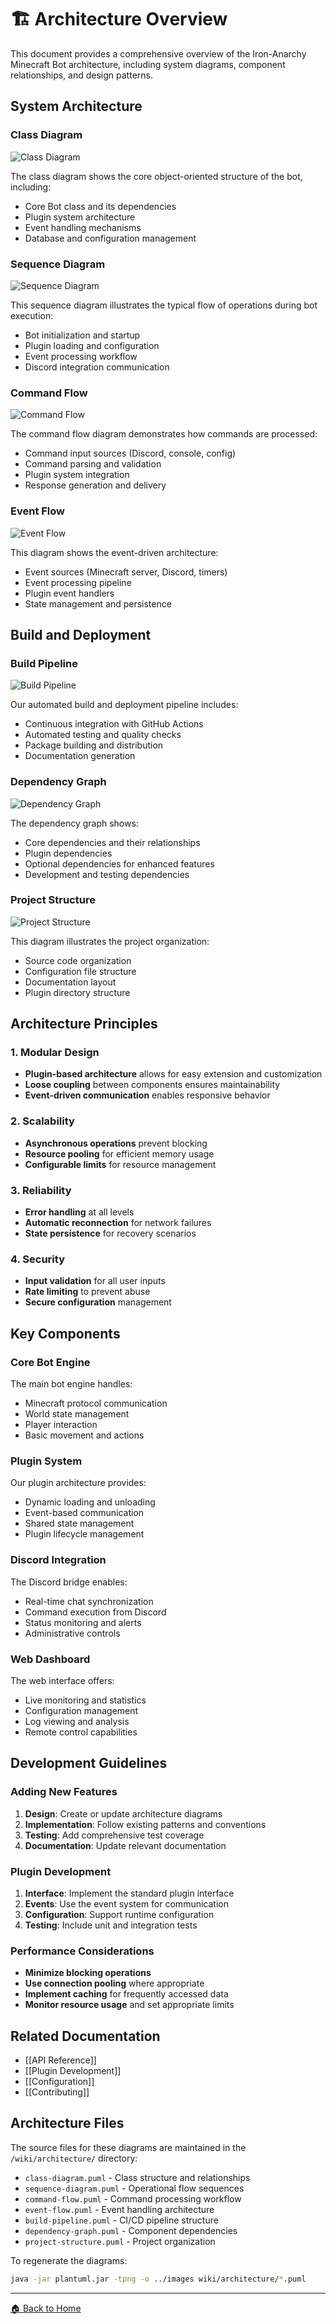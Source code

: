 # 🏗️ Architecture Overview

This document provides a comprehensive overview of the Iron-Anarchy Minecraft Bot architecture, including system diagrams, component relationships, and design patterns.

## System Architecture

### Class Diagram

![Class Diagram](../images/class-diagram.png)

The class diagram shows the core object-oriented structure of the bot, including:

- Core Bot class and its dependencies
- Plugin system architecture
- Event handling mechanisms
- Database and configuration management

### Sequence Diagram

![Sequence Diagram](../images/sequence-diagram.png)

This sequence diagram illustrates the typical flow of operations during bot execution:

- Bot initialization and startup
- Plugin loading and configuration
- Event processing workflow
- Discord integration communication

### Command Flow

![Command Flow](../images/command-flow.png)

The command flow diagram demonstrates how commands are processed:

- Command input sources (Discord, console, config)
- Command parsing and validation
- Plugin system integration
- Response generation and delivery

### Event Flow

![Event Flow](../images/event-flow.png)

This diagram shows the event-driven architecture:

- Event sources (Minecraft server, Discord, timers)
- Event processing pipeline
- Plugin event handlers
- State management and persistence

## Build and Deployment

### Build Pipeline

![Build Pipeline](../images/build-pipeline.png)

Our automated build and deployment pipeline includes:

- Continuous integration with GitHub Actions
- Automated testing and quality checks
- Package building and distribution
- Documentation generation

### Dependency Graph

![Dependency Graph](../images/dependency-graph.png)

The dependency graph shows:

- Core dependencies and their relationships
- Plugin dependencies
- Optional dependencies for enhanced features
- Development and testing dependencies

### Project Structure

![Project Structure](../images/project-structure.png)

This diagram illustrates the project organization:

- Source code organization
- Configuration file structure
- Documentation layout
- Plugin directory structure

## Architecture Principles

### 1. Modular Design

- **Plugin-based architecture** allows for easy extension and customization
- **Loose coupling** between components ensures maintainability
- **Event-driven communication** enables responsive behavior

### 2. Scalability

- **Asynchronous operations** prevent blocking
- **Resource pooling** for efficient memory usage
- **Configurable limits** for resource management

### 3. Reliability

- **Error handling** at all levels
- **Automatic reconnection** for network failures
- **State persistence** for recovery scenarios

### 4. Security

- **Input validation** for all user inputs
- **Rate limiting** to prevent abuse
- **Secure configuration** management

## Key Components

### Core Bot Engine

The main bot engine handles:

- Minecraft protocol communication
- World state management
- Player interaction
- Basic movement and actions

### Plugin System

Our plugin architecture provides:

- Dynamic loading and unloading
- Event-based communication
- Shared state management
- Plugin lifecycle management

### Discord Integration

The Discord bridge enables:

- Real-time chat synchronization
- Command execution from Discord
- Status monitoring and alerts
- Administrative controls

### Web Dashboard

The web interface offers:

- Live monitoring and statistics
- Configuration management
- Log viewing and analysis
- Remote control capabilities

## Development Guidelines

### Adding New Features

1. **Design**: Create or update architecture diagrams
2. **Implementation**: Follow existing patterns and conventions
3. **Testing**: Add comprehensive test coverage
4. **Documentation**: Update relevant documentation

### Plugin Development

1. **Interface**: Implement the standard plugin interface
2. **Events**: Use the event system for communication
3. **Configuration**: Support runtime configuration
4. **Testing**: Include unit and integration tests

### Performance Considerations

- **Minimize blocking operations**
- **Use connection pooling** where appropriate
- **Implement caching** for frequently accessed data
- **Monitor resource usage** and set appropriate limits

## Related Documentation

- [[API Reference]]
- [[Plugin Development]]
- [[Configuration]]
- [[Contributing]]

## Architecture Files

The source files for these diagrams are maintained in the `/wiki/architecture/` directory:

- `class-diagram.puml` - Class structure and relationships
- `sequence-diagram.puml` - Operational flow sequences
- `command-flow.puml` - Command processing workflow
- `event-flow.puml` - Event handling architecture
- `build-pipeline.puml` - CI/CD pipeline structure
- `dependency-graph.puml` - Component dependencies
- `project-structure.puml` - Project organization

To regenerate the diagrams:

```bash
java -jar plantuml.jar -tpng -o ../images wiki/architecture/*.puml
```

---

[🏠 Back to Home](Home.md)
